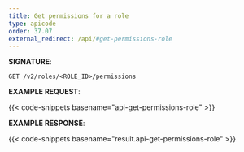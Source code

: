```yaml
---
title: Get permissions for a role
type: apicode
order: 37.07
external_redirect: /api/#get-permissions-role
---
```


**SIGNATURE**:

`GET /v2/roles/<ROLE_ID>/permissions`

**EXAMPLE REQUEST**:

{{< code-snippets basename="api-get-permissions-role" >}}

**EXAMPLE RESPONSE**:

{{< code-snippets basename="result.api-get-permissions-role" >}}
